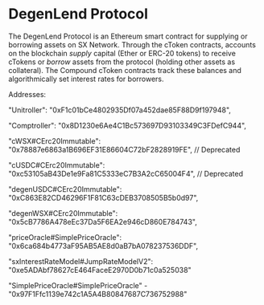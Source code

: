 DegenLend Protocol
=================

The DegenLend Protocol is an Ethereum smart contract for supplying or borrowing assets on SX Network. Through the cToken contracts, accounts on the blockchain *supply* capital (Ether or ERC-20 tokens) to receive cTokens or *borrow* assets from the protocol (holding other assets as collateral). The Compound cToken contracts track these balances and algorithmically set interest rates for borrowers.

Addresses:

  "Unitroller": "0xF1c01bCe4802935Df07a452dae85F88D9f197948",

  "Comptroller": "0x8D1230e6Ae4C1Bc573697D93103349C3FDefC944",

  "cWSX#CErc20Immutable": "0x78887e6863a1B696EF31E86604C72bF2828919FE",  // Deprecated

  "cUSDC#CErc20Immutable": "0xc53105aB43De1e9Fa81C5333eC7B3A2cC65004F4", // Deprecated

  "degenUSDC#CErc20Immutable": "0xC863E82CD46296F1F81C63cDEB3708505B5b0d97",

  "degenWSX#CErc20Immutable": "0x5cB7786A478eEc37Da5F6EA2e946cD860E784743",

  "priceOracle#SimplePriceOracle": "0x6ca684b4773aF95AB5AE8d0aB7bA078237536DDF",

  "sxInterestRateModel#JumpRateModelV2": "0xe5ADAbf78627cE464FaceE2970D0b71c0a525038"

  "SimplePriceOracle#SimplePriceOracle" - "0x97F1Ffc1139e742c1A5A4B80847687C736752988"